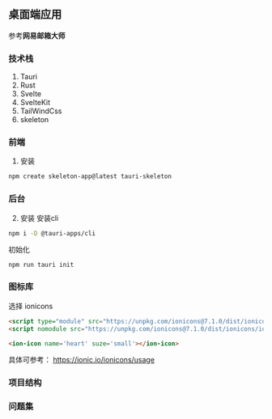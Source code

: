 ## 桌面端应用

参考**网易邮箱大师**

### 技术栈

1. Tauri
2. Rust
3. Svelte
4. SvelteKit
5. TailWindCss
6. skeleton

### 前端

1. 安装
```bash
npm create skeleton-app@latest tauri-skeleton
```

### 后台

2. 安装
安装cli
```bash
npm i -D @tauri-apps/cli
```
初始化
```
npm run tauri init
```

### 图标库

选择 ionicons

```html
<script type="module" src="https://unpkg.com/ionicons@7.1.0/dist/ionicons/ionicons.esm.js"></script>
<script nomodule src="https://unpkg.com/ionicons@7.1.0/dist/ionicons/ionicons.js"></script>
```

```html
<ion-icon name='heart' suze='small'></ion-icon>
```

具体可参考：
https://ionic.io/ionicons/usage

### 项目结构

### 问题集